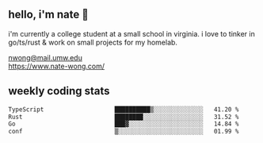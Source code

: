 ## hello, i'm nate 👋
i'm currently a college student at a small school in virginia. i love to tinker in go/ts/rust & work on small projects for my homelab.

nwong@mail.umw.edu <br/>
https://www.nate-wong.com/

## weekly coding stats
<!--START_SECTION:waka-->

```txt
TypeScript                    ██████████▒░░░░░░░░░░░░░░   41.20 %
Rust                          ████████░░░░░░░░░░░░░░░░░   31.52 %
Go                            ███▓░░░░░░░░░░░░░░░░░░░░░   14.84 %
conf                          ▒░░░░░░░░░░░░░░░░░░░░░░░░   01.99 %
```

<!--END_SECTION:waka-->
